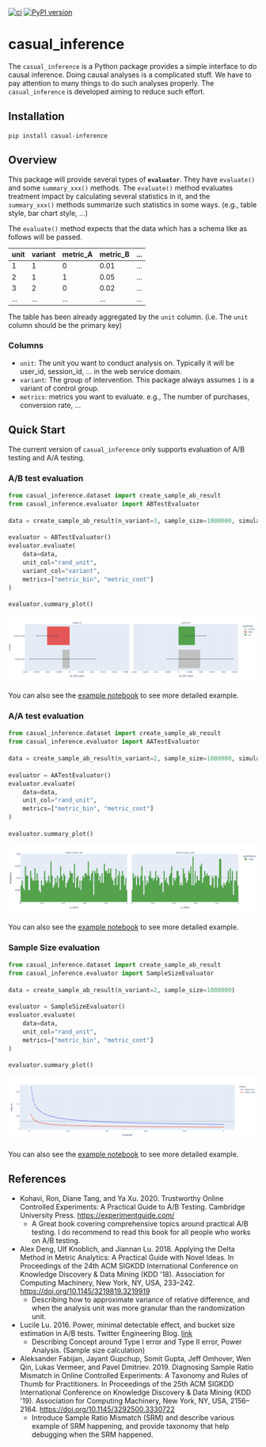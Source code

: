 [![ci](https://github.com/shyaginuma/casual_inference/actions/workflows/lint_and_test.yml/badge.svg)](https://github.com/shyaginuma/casual_inference/actions/workflows/lint_and_test.yml)
[![PyPI version](https://badge.fury.io/py/casual_inference.svg)](https://badge.fury.io/py/casual_inference)

# casual_inference

The `casual_inference` is a Python package provides a simple interface to do causal inference.
Doing causal analyses is a complicated stuff. We have to pay attention to many things to do such analyses properly.
The `casual_inference` is developed aiming to reduce such effort.

## Installation

```shell
pip install casual-inference
```

## Overview

This package will provide several types of **`evaluator`**. They have `evaluate()` and some `summary_xxx()` methods. The `evaluate()` method evaluates treatment impact by calculating several statistics in it, and the `summary_xxx()` methods summarize such statistics in some ways. (e.g., table style, bar chart style, ...)

The `evaluate()` method expects that the data which has a schema like as follows will be passed.

|unit|variant|metric_A|metric_B|...|
|----|-------|--------|--------|---|
|1   |1      |0       |0.01    |...|
|2   |1      |1       |0.05    |...|
|3   |2      |0       |0.02    |...|
|... |...    |...     |...     |...|

The table has been already aggregated by the `unit` column. (i.e. The `unit` column should be the primary key)

### Columns

- `unit`: The unit you want to conduct analysis on. Typically it will be user_id, session_id, ... in the web service domain.
- `variant`: The group of intervention. This package always assumes `1` is a variant of control group.
- `metrics`: metrics you want to evaluate. e.g., The number of purchases, conversion rate, ...

## Quick Start

The current version of `casual_inference` only supports evaluation of A/B testing and A/A testing.

### A/B test evaluation

```python
from casual_inference.dataset import create_sample_ab_result
from casual_inference.evaluator import ABTestEvaluator

data = create_sample_ab_result(n_variant=3, sample_size=1000000, simulated_lift=[-0.01, 0.01])

evaluator = ABTestEvaluator()
evaluator.evaluate(
    data=data,
    unit_col="rand_unit",
    variant_col="variant",
    metrics=["metric_bin", "metric_cont"]
)

evaluator.summary_plot()
```

![eval_result](examples/images/plot_abtestevaluator_result.png)

You can also see the [example notebook](https://github.com/shyaginuma/casual_inference/blob/main/examples/ab_test_evaluator.ipynb) to see more detailed example.

### A/A test evaluation

```python
from casual_inference.dataset import create_sample_ab_result
from casual_inference.evaluator import AATestEvaluator

data = create_sample_ab_result(n_variant=2, sample_size=1000000, simulated_lift=[0.0])

evaluator = AATestEvaluator()
evaluator.evaluate(
    data=data,
    unit_col="rand_unit",
    metrics=["metric_bin", "metric_cont"]
)

evaluator.summary_plot()
```

![eval_result](examples/images/plot_aatestevaluator_result.png)

You can also see the [example notebook](https://github.com/shyaginuma/casual_inference/blob/main/examples/aa_test_evaluator.ipynb) to see more detailed example.

### Sample Size evaluation

```python
from casual_inference.dataset import create_sample_ab_result
from casual_inference.evaluator import SampleSizeEvaluator

data = create_sample_ab_result(n_variant=2, sample_size=1000000)

evaluator = SampleSizeEvaluator()
evaluator.evaluate(
    data=data,
    unit_col="rand_unit",
    metrics=["metric_bin", "metric_cont"]
)

evaluator.summary_plot()
```

![eval_result](examples/images/plot_samplesizeevaluator_result.png)

You can also see the [example notebook](https://github.com/shyaginuma/casual_inference/blob/main/examples/sample_size_evaluator.ipynb) to see more detailed example.

## References

- Kohavi, Ron, Diane Tang, and Ya Xu. 2020. ​Trustworthy Online Controlled Experiments: A Practical Guide to A/B Testing. Cambridge University Press. https://experimentguide.com/
  - A Great book covering comprehensive topics around practical A/B testing. I do recommend to read this book for all people who works on A/B testing.
- Alex Deng, Ulf Knoblich, and Jiannan Lu. 2018. Applying the Delta Method in Metric Analytics: A Practical Guide with Novel Ideas. In Proceedings of the 24th ACM SIGKDD International Conference on Knowledge Discovery & Data Mining (KDD '18). Association for Computing Machinery, New York, NY, USA, 233–242. https://doi.org/10.1145/3219819.3219919
  - Describing how to approximate variance of relative difference, and when the analysis unit was more granular than the randomization unit.
- Lucile Lu. 2016. Power, minimal detectable effect, and bucket size estimation in A/B tests. Twitter Engineering Blog. [link](https://blog.twitter.com/engineering/en_us/a/2016/power-minimal-detectable-effect-and-bucket-size-estimation-in-ab-tests)
  - Describing Concept around Type I error and Type II error, Power Analysis. (Sample size calculation)
- Aleksander Fabijan, Jayant Gupchup, Somit Gupta, Jeff Omhover, Wen Qin, Lukas Vermeer, and Pavel Dmitriev. 2019. Diagnosing Sample Ratio Mismatch in Online Controlled Experiments: A Taxonomy and Rules of Thumb for Practitioners. In Proceedings of the 25th ACM SIGKDD International Conference on Knowledge Discovery & Data Mining (KDD '19). Association for Computing Machinery, New York, NY, USA, 2156–2164. https://doi.org/10.1145/3292500.3330722
  - Introduce Sample Ratio Mismatch (SRM) and describe various example of SRM happening, and provide taxonomy that help debugging when the SRM happened.
